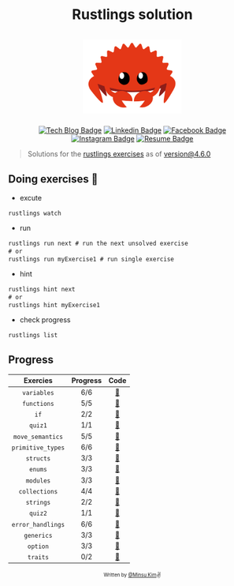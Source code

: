 <h1 align="center">
  <div>Rustlings solution</div><br>
  <img src="logo.png" alt="rust" width="200">
</h1>

<div align="center">

[![Tech Blog Badge](http://img.shields.io/badge/-Tech%20blog-000000?style=flat-square&logo=github&link=https://alstn2468.github.io/)](https://alstn2468.github.io/) [![Linkedin Badge](https://img.shields.io/badge/-LinkedIn-blue?style=flat-square&logo=Linkedin&logoColor=white&link=https://www.linkedin.com/in/minsu-kim-336289160/)](https://www.linkedin.com/in/minsu-kim-336289160/) [![Facebook Badge](https://img.shields.io/badge/Facebook-1877f2?style=flat-square&logo=facebook&logoColor=white&link=https://www.facebook.com/alstn2468)](https://www.facebook.com/alstn2468) [![Instagram Badge](https://img.shields.io/badge/Instagram-ff69b4?style=flat-square&logo=instagram&logoColor=white&link=https://www.instagram.com/minsu._.0102/)](https://www.instagram.com/minsu._.0102/) [![Resume Badge](https://img.shields.io/badge/Resume-663399?style=flat-square&logo=gatsby&logoColor=white&link=https://alstn2468.github.io/Gatsby_Resume/)](https://alstn2468.github.io/Gatsby_Resume/)

</div>

> Solutions for the [rustlings exercises](https://github.com/rust-lang/rustlings) as of version@4.6.0

## Doing exercises 🏃

- excute

```shell
rustlings watch
```

- run

```shell
rustlings run next # run the next unsolved exercise
# or
rustlings run myExercise1 # run single exercise
```

- hint

```shell
rustlings hint next
# or
rustlings hint myExercise1
```

- check progress

```shell
rustlings list
```

## Progress

| Exercies          | Progress  | Code                                                                                          |
| :---------------: | :-------: | :-------------------------------------------------------------------------------------------: |
| `variables`       | 6/6       | [:link:](https://github.com/alstn2468/rustlings-solution/tree/main/exercises/variables)       |
| `functions`       | 5/5       | [:link:](https://github.com/alstn2468/rustlings-solution/tree/main/exercises/functions)       |
| `if`              | 2/2       | [:link:](https://github.com/alstn2468/rustlings-solution/tree/main/exercises/if)              |
| `quiz1`           | 1/1       | [:link:](https://github.com/alstn2468/rustlings-solution/tree/main/exercises/quiz1.rs)        |
| `move_semantics`  | 5/5       | [:link:](https://github.com/alstn2468/rustlings-solution/tree/main/exercises/move_semantics)  |
| `primitive_types` | 6/6       | [:link:](https://github.com/alstn2468/rustlings-solution/tree/main/exercises/primitive_types) |
| `structs`         | 3/3       | [:link:](https://github.com/alstn2468/rustlings-solution/tree/main/exercises/structs)         |
| `enums`           | 3/3       | [:link:](https://github.com/alstn2468/rustlings-solution/tree/main/exercises/enums)           |
| `modules`         | 3/3       | [:link:](https://github.com/alstn2468/rustlings-solution/tree/main/exercises/modules)         |
| `collections`     | 4/4       | [:link:](https://github.com/alstn2468/rustlings-solution/tree/main/exercises/collections)     |
| `strings`         | 2/2       | [:link:](https://github.com/alstn2468/rustlings-solution/tree/main/exercises/strings)         |
| `quiz2`           | 1/1       | [:link:](https://github.com/alstn2468/rustlings-solution/tree/main/exercises/quiz2.rs)        |
| `error_handlings` | 6/6       | [:link:](https://github.com/alstn2468/rustlings-solution/tree/main/exercises/error_handling)  |
| `generics`        | 3/3       | [:link:](https://github.com/alstn2468/rustlings-solution/tree/main/exercises/generics)        |
| `option`          | 3/3       | [:link:](https://github.com/alstn2468/rustlings-solution/tree/main/exercises/option)          |
| `traits`          | 0/2       | [:link:](https://github.com/alstn2468/rustlings-solution/tree/main/exercises/traits)          |

<div align="center">

<sub><sup>Written by <a href="https://github.com/alstn2468">@Minsu Kim</a></sup></sub><small>✌</small>

</div>